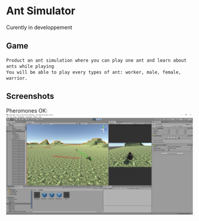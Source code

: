 # Ant Simulator
Curently in developpement
## Game
    Product an ant simulation where you can play one ant and learn about ants while playing
    You will be able to play every types of ant: worker, male, female, warrior.
## Screenshots
Pheromones OK:
![Alt text](./Screenshots/AntSimulator.png?raw=true "Pheromones")
